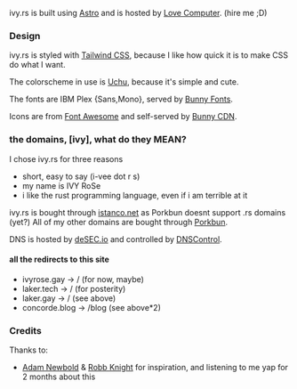 ivy.rs is built using [Astro](https://astro.build) and is hosted by [Love Computer](https://lovecomputer.net). (hire me ;D)

### Design

ivy.rs is styled with [Tailwind CSS](https://tailwindcss.com), because I like how quick it is to make CSS do what I want.

The colorscheme in use is [Uchu](https://uchu.style), because it's simple and cute.

The fonts are IBM Plex {Sans,Mono}, served by [Bunny Fonts](https://fonts.bunny.net).

Icons are from [Font Awesome](https://fontawesome.com) and self-served by [Bunny CDN](https://bunny.net).

### the domains, [ivy], what do they MEAN?

I chose ivy.rs for three reasons

- short, easy to say (i-vee dot r s)
- my name is IVY RoSe
- i like the rust programming language, even if i am terrible at it

ivy.rs is bought through [istanco.net](https://istanco.net) as Porkbun doesnt support .rs domains (yet?)
All of my other domains are bought through [Porkbun](https://porkbun.com).

DNS is hosted by [deSEC.io](https://desec.io) and controlled by [DNSControl](https://dnscontrol.org).

#### all the redirects to this site

- ivyrose.gay -> / (for now, maybe)
- laker.tech -> / (for posterity)
- laker.gay -> / (see above)
- concorde.blog -> /blog (see above\*2)

### Credits
Thanks to:
- [Adam Newbold](https://notes.neatnik.net) & [Robb Knight](https://rknight.me) for inspiration, and listening to me yap for 2 months about this